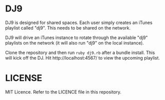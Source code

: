 # DJ9

DJ9 is designed for shared spaces. Each user simply creates an iTunes playlist called "dj9". This needs to be shared on the network.

DJ9 will drive an iTunes instance to rotate through the available "dj9" playlists on the network (it will also run "dj9" on the local instance).

Clone the repository and then run `ruby dj9.rb` after a bundle install. This will kick off the DJ. Hit http://localhost:4567/ to view the upcoming playlist.

# LICENSE

MIT Licence. Refer to the LICENCE file in this repository.